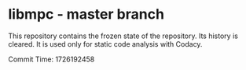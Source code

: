 # libmpc - master branch

This repository contains the frozen state of the repository.
Its history is cleared. It is used only for static code
analysis with Codacy.

Commit Time: 1726192458